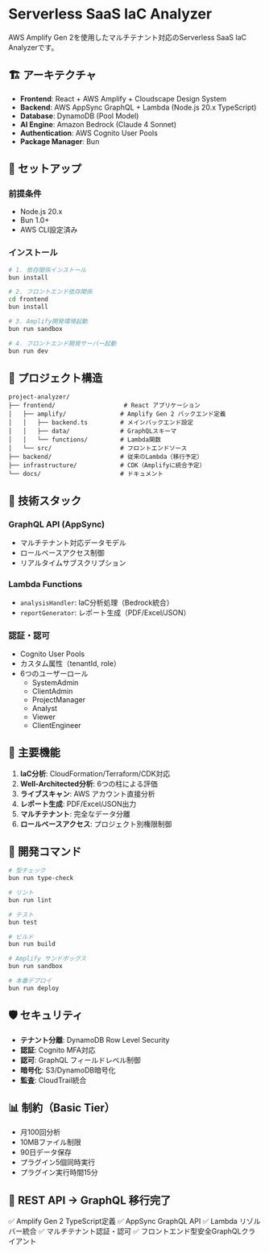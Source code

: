 # Serverless SaaS IaC Analyzer

AWS Amplify Gen 2を使用したマルチテナント対応のServerless SaaS IaC Analyzerです。

## 🏗️ アーキテクチャ

- **Frontend**: React + AWS Amplify + Cloudscape Design System
- **Backend**: AWS AppSync GraphQL + Lambda (Node.js 20.x TypeScript)
- **Database**: DynamoDB (Pool Model)
- **AI Engine**: Amazon Bedrock (Claude 4 Sonnet)
- **Authentication**: AWS Cognito User Pools
- **Package Manager**: Bun

## 🚀 セットアップ

### 前提条件
- Node.js 20.x
- Bun 1.0+
- AWS CLI設定済み

### インストール

```bash
# 1. 依存関係インストール
bun install

# 2. フロントエンド依存関係
cd frontend
bun install

# 3. Amplify開発環境起動
bun run sandbox

# 4. フロントエンド開発サーバー起動
bun run dev
```

## 📁 プロジェクト構造

```
project-analyzer/
├── frontend/                   # React アプリケーション
│   ├── amplify/               # Amplify Gen 2 バックエンド定義
│   │   ├── backend.ts         # メインバックエンド設定
│   │   ├── data/              # GraphQLスキーマ
│   │   └── functions/         # Lambda関数
│   └── src/                   # フロントエンドソース
├── backend/                   # 従来のLambda（移行予定）
├── infrastructure/            # CDK（Amplifyに統合予定）
└── docs/                      # ドキュメント
```

## 🔧 技術スタック

### GraphQL API (AppSync)
- マルチテナント対応データモデル
- ロールベースアクセス制御
- リアルタイムサブスクリプション

### Lambda Functions
- `analysisHandler`: IaC分析処理（Bedrock統合）
- `reportGenerator`: レポート生成（PDF/Excel/JSON）

### 認証・認可
- Cognito User Pools
- カスタム属性（tenantId, role）
- 6つのユーザーロール
  - SystemAdmin
  - ClientAdmin
  - ProjectManager
  - Analyst
  - Viewer
  - ClientEngineer

## 🎯 主要機能

1. **IaC分析**: CloudFormation/Terraform/CDK対応
2. **Well-Architected分析**: 6つの柱による評価
3. **ライブスキャン**: AWS アカウント直接分析
4. **レポート生成**: PDF/Excel/JSON出力
5. **マルチテナント**: 完全なデータ分離
6. **ロールベースアクセス**: プロジェクト別権限制御

## 🧪 開発コマンド

```bash
# 型チェック
bun run type-check

# リント
bun run lint

# テスト
bun test

# ビルド
bun run build

# Amplify サンドボックス
bun run sandbox

# 本番デプロイ
bun run deploy
```

## 🛡️ セキュリティ

- **テナント分離**: DynamoDB Row Level Security
- **認証**: Cognito MFA対応
- **認可**: GraphQL フィールドレベル制御
- **暗号化**: S3/DynamoDB暗号化
- **監査**: CloudTrail統合

## 📊 制約（Basic Tier）

- 月100回分析
- 10MBファイル制限
- 90日データ保存
- プラグイン5個同時実行
- プラグイン実行時間15分

## 🔄 REST API → GraphQL 移行完了

✅ Amplify Gen 2 TypeScript定義
✅ AppSync GraphQL API
✅ Lambda リゾルバー統合
✅ マルチテナント認証・認可
✅ フロントエンド型安全GraphQLクライアント